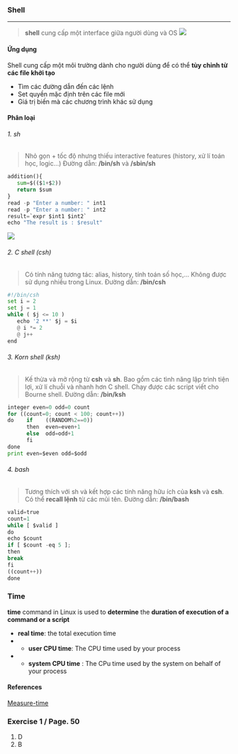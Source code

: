 ### Shell
___
>  **shell** cung cấp một interface giữa người dùng và OS
![](https://techvccloud.mediacdn.vn/thumb_w/650/2018/11/19/shellscripting-1542594064464172154102.png)
#### Ứng dụng 
Shell cung cấp một môi trường dành cho người dùng để có thể **tùy chỉnh từ các file khởi tạo**
- Tìm các đường dẫn đến các lệnh
- Set quyền mặc định trên các file mới
- Giá trị biến mà các chương trình khác sử dụng

#### Phân loại
###### 1. sh
> Nhỏ gọn + tốc độ nhưng thiếu interactive features (history, xử lí toán học, logic...)
Đường dẫn: **/bin/sh**  và **/sbin/sh**

```python
addition(){
   sum=$(($1+$2))
   return $sum
}
read -p "Enter a number: " int1
read -p "Enter a number: " int2
result=`expr $int1 $int2`
echo "The result is : $result"
```
![](https://upload.wikimedia.org/wikipedia/commons/b/bf/Version_7_UNIX_SIMH_PDP11_Kernels_Shell.png)

###### 2. C shell (csh)
> Có tính năng tương tác: alias, history, tính toán số học,... Không được sử dụng nhiều trong Linux.
Đường dẫn: **/bin/csh**

```python
#!/bin/csh
set i = 2
set j = 1
while ( $j <= 10 )
   echo '2 **' $j = $i
   @ i *= 2
   @ j++
end
````

###### 3. Korn shell (ksh)
> Kế thừa và mở rộng từ **csh** và **sh**. Bao gồm các tình năng lập trình tiện lợi, xử lí chuỗi và nhanh hơn C shell. Chạy được các script viết cho Bourne shell.
Đường dẫn: **/bin/ksh**

```python
integer even=0 odd=0 count
for ((count=0; count < 100; count++))
do    if    ((RANDOM%2==0))
      then  even=even+1
      else  odd=odd+1
      fi
done
print even=$even odd=$odd
```
###### 4. bash
> Tương thích với sh và kết hợp các tính năng hữu ích của **ksh** và **csh**. Có thể **recall lệnh** từ các mũi tên.
Đường dẫn: **/bin/bash**
```python
valid=true
count=1
while [ $valid ]
do
echo $count
if [ $count -eq 5 ];
then
break
fi
((count++))
done
```
### Time 
**time** command in Linux is used to **determine** the **duration of execution of a command or a script**
+ **real time**: the total execution time
+ + **user CPU time**: The CPU time used by your process
+ + **system CPU time** : The CPu time used by the system on behalf of your process
#### References
[Measure-time](
https://geek-university.com/linux/measure-time-of-program-execution/)
### Exercise 1 / Page. 50
1. D
2. B

